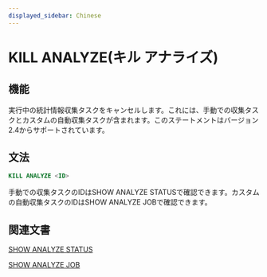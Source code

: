 ```yaml
---
displayed_sidebar: Chinese
---
```


# KILL ANALYZE(キル アナライズ)

## 機能

実行中の統計情報収集タスクをキャンセルします。これには、手動での収集タスクとカスタムの自動収集タスクが含まれます。このステートメントはバージョン2.4からサポートされています。

## 文法

```SQL
KILL ANALYZE <ID>
```

手動での収集タスクのIDはSHOW ANALYZE STATUSで確認できます。カスタムの自動収集タスクのIDはSHOW ANALYZE JOBで確認できます。

## 関連文書

[SHOW ANALYZE STATUS](../data-definition/SHOW_ANALYZE_STATUS.md)

[SHOW ANALYZE JOB](../data-definition/SHOW_ANALYZE_JOB.md)
